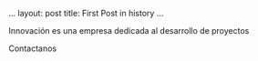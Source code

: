 ...
layout: post
title: First Post in history
...

Innovación es una empresa dedicada al desarrollo de proyectos

Contactanos 

